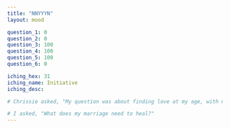 ```yaml
---
title: "NNYYYN"
layout: mood

question_1: 0
question_2: 0
question_3: 100
question_4: 100
question_5: 100
question_6: 0

iching_hex: 31
iching_name: Initiative
iching_desc: 

# Chrissie asked, "My question was about finding love at my age, with my heart, in the middle (maybe) beginning of a global pandemic."

# I asked, "What does my marriage need to heal?"
---
```



